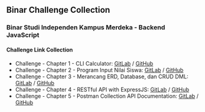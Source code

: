 ## Binar Challenge Collection

### Binar Studi Independen Kampus Merdeka - Backend JavaScript

#### Challenge Link Collection

- Challenge - Chapter 1 - CLI Calculator: [GitLab](https://gitlab.com/raprmdn/binar-challenge/-/tree/master/chapter1) / [GitHub](https://github.com/raprmdn/binar-challenge/tree/master/chapter1)
- Challenge - Chapter 2 - Program Input Nilai Siswa: [GitLab](https://gitlab.com/raprmdn/binar-challenge/-/tree/master/chapter2) / [GitHub](https://github.com/raprmdn/binar-challenge/tree/master/chapter2)
- Challenge - Chapter 3 - Merancang ERD, Database, dan CRUD DML: [GitLab](https://gitlab.com/raprmdn/binar-challenge/-/tree/master/chapter3) / [GitHub](https://github.com/raprmdn/binar-challenge/tree/master/chapter3)
- Challenge - Chapter 4 - RESTful API with ExpressJS: [GitLab](https://gitlab.com/raprmdn/binar-challenge/-/tree/master/chapter4) / [GitHub](https://github.com/raprmdn/binar-challenge/tree/master/chapter4)
- Challenge - Chapter 5 - Postman Collection API Documentation: [GitLab](https://gitlab.com/raprmdn/binar-challenge/-/tree/master/chapter5) / [GitHub](https://github.com/raprmdn/binar-challenge/tree/master/chapter5)



